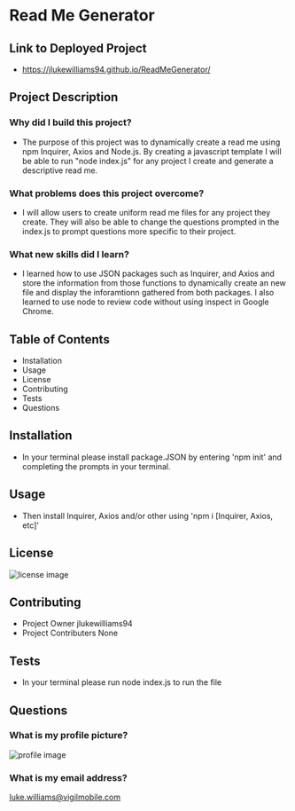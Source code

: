 # Read Me Generator 
## Link to Deployed Project
* https://jlukewilliams94.github.io/ReadMeGenerator/
## Project Description
### Why did I build this project?
* The purpose of this project was to dynamically create a read me using npm Inquirer, Axios and Node.js. By creating a javascript template I will be able to run "node index.js" for any project I create and generate a descriptive read me. 
### What problems does this project overcome?
* I will allow users to create uniform read me files for any project they create. They will also be able to change the questions prompted in the index.js to prompt questions more specific to their project. 
### What new skills did I learn?
* I learned how to use JSON packages such as Inquirer, and Axios and store the information from those functions to dynamically create an new file and display the inforamtionn gathered from both packages. I also learned to use node to review code without using inspect in Google Chrome.  
## Table of Contents
* Installation
* Usage
* License
* Contributing
* Tests
* Questions
## Installation
* In your terminal please install package.JSON by entering 'npm init' and completing the prompts in your terminal.
## Usage
* Then install Inquirer, Axios and/or other using 'npm i [Inquirer, Axios, etc]'
## License
![license image](https://img.shields.io/badge/License-MIT-brightgreen)
## Contributing
* Project Owner
jlukewilliams94
* Project Contributers
None
## Tests
* In your terminal please run node index.js to run the file
## Questions
### What is my profile picture?
![profile image](https://avatars1.githubusercontent.com/u/59854275?v=4)
### What is my email address?
luke.williams@vigilmobile.com
